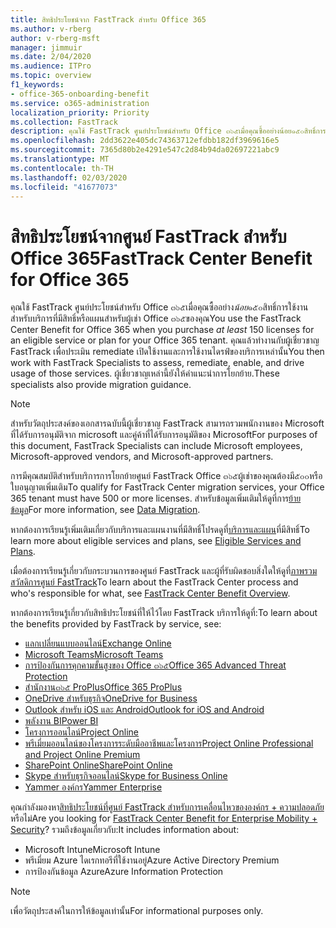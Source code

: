```yaml
---
title: สิทธิประโยชน์จาก FastTrack สำหรับ Office 365
ms.author: v-rberg
author: v-rberg-msft
manager: jimmuir
ms.date: 2/04/2020
ms.audience: ITPro
ms.topic: overview
f1_keywords:
- office-365-onboarding-benefit
ms.service: o365-administration
localization_priority: Priority
ms.collection: FastTrack
description: คุณใช้ FastTrack ศูนย์ประโยชน์สำหรับ Office ๓๖๕เมื่อคุณซื้ออย่างน้อย๑๕๐สิทธิ์การใช้งานสำหรับบริการที่มีสิทธิ์หรือแผนสำหรับผู้เช่า Office ๓๖๕ของคุณ คุณแล้วทำงานกับผู้เชี่ยวชาญ FastTrack เพื่อประเมิน remediate เปิดใช้งานและการใช้งานไดรฟ์ของบริการเหล่านั้น ผู้เชี่ยวชาญเหล่านี้ยังให้คำแนะนำการโยกย้าย.
ms.openlocfilehash: 2dd3622e405dc74363712efdbb182df3969616e5
ms.sourcegitcommit: 7365d80b2e4291e547c2d84b94da02697221abc9
ms.translationtype: MT
ms.contentlocale: th-TH
ms.lasthandoff: 02/03/2020
ms.locfileid: "41677073"
---
```

# <a name="fasttrack-center-benefit-for-office-365"></a><span data-ttu-id="ee638-105">สิทธิประโยชน์จากศูนย์ FastTrack สำหรับ Office 365</span><span class="sxs-lookup"><span data-stu-id="ee638-105">FastTrack Center Benefit for Office 365</span></span>

<span data-ttu-id="ee638-106">คุณใช้ FastTrack ศูนย์ประโยชน์สำหรับ Office ๓๖๕เมื่อคุณซื้ออย่าง*น้อย*๑๕๐สิทธิ์การใช้งานสำหรับบริการที่มีสิทธิ์หรือแผนสำหรับผู้เช่า Office ๓๖๕ของคุณ</span><span class="sxs-lookup"><span data-stu-id="ee638-106">You use the FastTrack Center Benefit for Office 365 when you purchase  *at least*  150 licenses for an eligible service or plan for your Office 365 tenant.</span></span> <span data-ttu-id="ee638-107">คุณแล้วทำงานกับผู้เชี่ยวชาญ FastTrack เพื่อประเมิน remediate เปิดใช้งานและการใช้งานไดรฟ์ของบริการเหล่านั้น</span><span class="sxs-lookup"><span data-stu-id="ee638-107">You then work with FastTrack Specialists to assess, remediate, enable, and drive usage of those services.</span></span> <span data-ttu-id="ee638-108">ผู้เชี่ยวชาญเหล่านี้ยังให้คำแนะนำการโยกย้าย.</span><span class="sxs-lookup"><span data-stu-id="ee638-108">These specialists also provide migration guidance.</span></span> 
  
> [!NOTE]
> <span data-ttu-id="ee638-109">สำหรับวัตถุประสงค์ของเอกสารฉบับนี้ผู้เชี่ยวชาญ FastTrack สามารถรวมพนักงานของ Microsoft ที่ได้รับการอนุมัติจาก microsoft และคู่ค้าที่ได้รับการอนุมัติของ Microsoft</span><span class="sxs-lookup"><span data-stu-id="ee638-109">For purposes of this document, FastTrack Specialists can include Microsoft employees, Microsoft-approved vendors, and Microsoft-approved partners.</span></span> 
  
<span data-ttu-id="ee638-110">การมีคุณสมบัติสำหรับบริการการโยกย้ายศูนย์ FastTrack Office ๓๖๕ผู้เช่าของคุณต้องมี๕๐๐หรือใบอนุญาตเพิ่มเติม</span><span class="sxs-lookup"><span data-stu-id="ee638-110">To qualify for FastTrack Center migration services, your Office 365 tenant must have 500 or more licenses.</span></span> <span data-ttu-id="ee638-111">สำหรับข้อมูลเพิ่มเติมให้ดูที่การ[ย้ายข้อมูล](O365-data-migration.md)</span><span class="sxs-lookup"><span data-stu-id="ee638-111">For more information, see [Data Migration](O365-data-migration.md).</span></span>
  
<span data-ttu-id="ee638-112">หากต้องการเรียนรู้เพิ่มเติมเกี่ยวกับบริการและแผนงานที่มีสิทธิ์โปรดดูที่[บริการและแผน](M365-eligible-services-and-plans.md)ที่มีสิทธิ์</span><span class="sxs-lookup"><span data-stu-id="ee638-112">To learn more about eligible services and plans, see [Eligible Services and Plans](M365-eligible-services-and-plans.md).</span></span>
  
<span data-ttu-id="ee638-113">เมื่อต้องการเรียนรู้เกี่ยวกับกระบวนการของศูนย์ FastTrack และผู้ที่รับผิดชอบสิ่งใดให้ดูที่[ภาพรวมสวัสดิการศูนย์ FastTrack](O365-fasttrack-benefit-overview.md)</span><span class="sxs-lookup"><span data-stu-id="ee638-113">To learn about the FastTrack Center process and who's responsible for what, see [FastTrack Center Benefit Overview](O365-fasttrack-benefit-overview.md).</span></span>

<span data-ttu-id="ee638-114">หากต้องการเรียนรู้เกี่ยวกับสิทธิประโยชน์ที่ให้ไว้โดย FastTrack บริการให้ดูที่:</span><span class="sxs-lookup"><span data-stu-id="ee638-114">To learn about the benefits provided by FastTrack by service, see:</span></span>

- [<span data-ttu-id="ee638-115">แลกเปลี่ยนแบบออนไลน์</span><span class="sxs-lookup"><span data-stu-id="ee638-115">Exchange Online</span></span>](O365-fasttrack-responsibilities.md#exchange-online)
- [<span data-ttu-id="ee638-116">Microsoft Teams</span><span class="sxs-lookup"><span data-stu-id="ee638-116">Microsoft Teams</span></span>](O365-fasttrack-responsibilities.md#microsoft-teams)
- [<span data-ttu-id="ee638-117">การป้องกันการคุกคามขั้นสูงของ Office ๓๖๕</span><span class="sxs-lookup"><span data-stu-id="ee638-117">Office 365 Advanced Threat Protection</span></span>](O365-fasttrack-responsibilities.md#office-365-advanced-threat-protection)
- [<span data-ttu-id="ee638-118">สำนักงาน๓๖๕ ProPlus</span><span class="sxs-lookup"><span data-stu-id="ee638-118">Office 365 ProPlus</span></span>](O365-fasttrack-responsibilities.md#office-365-proplus)
- [<span data-ttu-id="ee638-119">OneDrive สำหรับธุรกิจ</span><span class="sxs-lookup"><span data-stu-id="ee638-119">OneDrive for Business</span></span>](O365-fasttrack-responsibilities.md#onedrive-for-business)
- [<span data-ttu-id="ee638-120">Outlook สำหรับ iOS และ Android</span><span class="sxs-lookup"><span data-stu-id="ee638-120">Outlook for iOS and Android</span></span>](O365-fasttrack-responsibilities.md#outlook-for-ios-and-android)
- [<span data-ttu-id="ee638-121">พลังงาน BI</span><span class="sxs-lookup"><span data-stu-id="ee638-121">Power BI</span></span>](O365-fasttrack-responsibilities.md#power-bi)
- [<span data-ttu-id="ee638-122">โครงการออนไลน์</span><span class="sxs-lookup"><span data-stu-id="ee638-122">Project Online</span></span>](O365-fasttrack-responsibilities.md#project-online)
- [<span data-ttu-id="ee638-123">พรีเมี่ยมออนไลน์ของโครงการระดับมืออาชีพและโครงการ</span><span class="sxs-lookup"><span data-stu-id="ee638-123">Project Online Professional and Project Online Premium</span></span>](O365-fasttrack-responsibilities.md#project-online-professional-and-project-online-premium)
- [<span data-ttu-id="ee638-124">SharePoint Online</span><span class="sxs-lookup"><span data-stu-id="ee638-124">SharePoint Online</span></span>](O365-fasttrack-responsibilities.md#sharepoint-online)
- [<span data-ttu-id="ee638-125">Skype สำหรับธุรกิจออนไลน์</span><span class="sxs-lookup"><span data-stu-id="ee638-125">Skype for Business Online</span></span>](O365-fasttrack-responsibilities.md#skype-for-business-online)
- [<span data-ttu-id="ee638-126">Yammer องค์กร</span><span class="sxs-lookup"><span data-stu-id="ee638-126">Yammer Enterprise</span></span>](O365-fasttrack-responsibilities.md#yammer-enterprise)
  
<span data-ttu-id="ee638-127">คุณกำลังมองหา[สิทธิประโยชน์ที่ศูนย์ FastTrack สำหรับการเคลื่อนไหวขององค์กร + ความปลอดภัย](EMS-fasttrack-benefit-for-EMS.md)หรือไม่</span><span class="sxs-lookup"><span data-stu-id="ee638-127">Are you looking for [FastTrack Center Benefit for Enterprise Mobility + Security](EMS-fasttrack-benefit-for-EMS.md)?</span></span> <span data-ttu-id="ee638-128">รวมถึงข้อมูลเกี่ยวกับ:</span><span class="sxs-lookup"><span data-stu-id="ee638-128">It includes information about:</span></span>
  
- <span data-ttu-id="ee638-129">Microsoft Intune</span><span class="sxs-lookup"><span data-stu-id="ee638-129">Microsoft Intune</span></span>    
- <span data-ttu-id="ee638-130">พรีเมี่ยม Azure ไดเรกทอรีที่ใช้งานอยู่</span><span class="sxs-lookup"><span data-stu-id="ee638-130">Azure Active Directory Premium</span></span> 
- <span data-ttu-id="ee638-131">การป้องกันข้อมูล Azure</span><span class="sxs-lookup"><span data-stu-id="ee638-131">Azure Information Protection</span></span>
    
> [!NOTE]
> <span data-ttu-id="ee638-132">เพื่อวัตถุประสงค์ในการให้ข้อมูลเท่านั้น</span><span class="sxs-lookup"><span data-stu-id="ee638-132">For informational purposes only.</span></span> 
